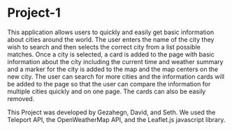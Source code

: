 # Project-1

This application allows users to quickly and easily get basic information about cities around the world. The user enters the name of the city they wish to search and then selects the correct city from a list possible matches. Once a city is selected, a card is added to the page with basic information about the city including the current time and weather summary and a marker for the city is added to the map and the map centers on the new city. The user can search for more cities and the information cards will be added to the page so that the user can compare the information for multiple cities quickly and on one page. The cards can also be easily removed.

This Project was developed by Gezahegn, David, and Seth. We used the Teleport API, the OpenWeatherMap API, and the Leaflet.js javascript library.
